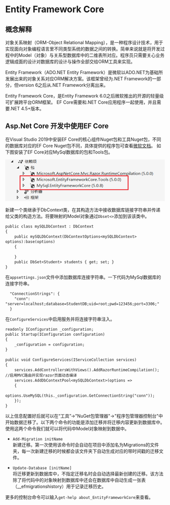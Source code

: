 # Entity Framework Core
## 概念解释
对象关系映射（ORM-Object Relational Mapping），是一种程序设计技术，用于实现面向对象编程语言里不同类型系统的数据之间的转换。简单来说就是将开发过程中的Model（对象）与关系型数据库中的二维表所对应。程序员只需要关心业务逻辑成面的设计对数据库的设计与操作全部交给ORM工具来实现。

Entity Framework（ADO.NET Entity Framework）是微软以ADO.NET为基础所发展出来的对象关系对应ORM解决方案。该框架曾经为.NET Framework的一部分，但version 6之后从.NET Framework分离出来。

Entity Framework Core，是Entity Framework 6.0之后微软推出的开源的轻量级可扩展跨平台ORM框架。 EF Core需要和.NET Core应用程序一起使用，并且需要.NET 4.5+版本。

## Asp.Net Core 开发中使用EF Core
在Visual Studio 2019中安装EF Core的核心组件Nuget包和工具Nuget包，不同的数据库对应的EF Core Nuget包不同，具体提供的程序包可查看[微软文档](https://docs.microsoft.com/zh-cn/ef/core/providers/?tabs=dotnet-core-cli)。
如下图安装了EF Core对应MySql数据库的包和Tools包。

![Nuget包](img/2021-12-20_1.png)

新建一个类继承于DbContext类，在其构造方法中接收数据库链接字符串并传递给父类的构造方法。将要映射的Model对象通过`Dbset<>`添加到该该类中。
```
public class mySQLDbContext : DbContext
{
    public mySQLDbContext(DbContextOptions<mySQLDbContext> options):base(options)
    {

    }
    public DbSet<Student> students { get; set; }
}
```
在`appsettings.json`文件中添加数据库连接字符串。一下代码为MySql数据库的连接字符串。
```
  "ConnectionStrings": {
    "conn": "server=localhost;database=StudentDB;uid=root;pwd=123456;port=3306;"
  }
```
在`ConfigureServices`中启用服务并将连接字符串注入。
```
readonly IConfiguration _configuration;
public Startup(IConfiguration configuration) 
{
    _configuration = configuration;
}

public void ConfigureServices(IServiceCollection services)
{
    services.AddControllersWithViews().AddRazorRuntimeCompilation();   //启用MVC路由并实现razor页面动态编译
    services.AddDbContextPool<mySQLDbContext>(options => 
    {
        options.UseMySQL(this._configuration.GetConnectionString("conn"));
    });
}
```
以上信息配置好后就可以在“工具”->"NuGet包管理器"->"程序包管理器控制台"中开始数据迁移了。以下两个命令的功能是添加迁移并将迁移内容更新到数据库中。使用这两个命令我们就可以将代码中Model对象映射到数据中。<br>
* `Add-Migration initName` <br>
新建迁移。第一次使用该命令时会自动在项目中添加名为Migrations的文件夹，每一次新建迁移的时候都会该文件夹下自动生成对应的带时间戳的迁移文件。

* `Update-Database [initName]`<br>
  将迁移更新到数据库中，不指定迁移名时会自动选择最新创建的迁移。该方法除了将代码中的对象映射到数据库中还会在数据库中自动生成一张表（__efmigrationshistory）用于记录迁移历史。

更多的控制台命令可以输入`get-help about_EntityFrameworkCore`来查看。